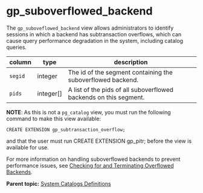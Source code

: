 # gp_suboverflowed_backend 

The `gp_suboveflowed_backend` view allows administrators to identify sessions in which a backend has subtransaction overflows, 
which can cause query performance degradation in the system, including catalog queries.

|column|type|description|
|------|----|----------|
|`segid`|integer|The id of the segment containing the suboverflowed backend.|
|`pids`|integer[]|A list of the pids of all suboverflowed backends on this segment.|

**NOTE**: As this is not a `pg_catalog` view, you must run the following command to make this view available:

```
CREATE EXTENSION gp_subtransaction_overflow;
```

 and that the user must run CREATE EXTENSION gp_pitr; before the view is available for use.

For more information on handling suboverflowed backends to prevent performance issues, see [Checking for and Terminating Overflowed Backends](../../admin_guide/managing/monitor.html#overflowed_backends).

**Parent topic:** [System Catalogs Definitions](../system_catalogs/catalog_ref-html.html)

